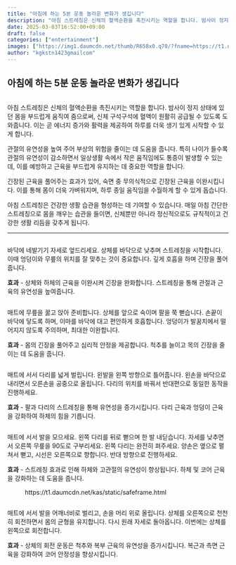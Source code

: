 ```yaml
---
title: "아침에 하는 5분 운동 놀라운 변화가 생깁니다"
description: "아침 스트레칭은 신체의 혈액순환을 촉진시키는 역할을 합니다. 밤사이 정지 상태에 있던 몸을 부드럽게 움직여 줌으로써, 신체 구석구석에 혈액이 원활히 공급될 수 있도록 도와줍니다. 이는 곧 에너지 증가와 활력을 제공하여 하루를 더욱 생기 있게 시작할 수 있게 합니다."
date: 2025-03-03T16:52:00+09:00
draft: false
categories: ["entertainment"]
images: ["https://img1.daumcdn.net/thumb/R658x0.q70/?fname=https://t1.daumcdn.net/news/202412/20/tenbody/20241220073005636ybfr.jpg", "https://t1.daumcdn.net/news/202412/20/tenbody/20241220073005910txbl.gif", "https://t1.daumcdn.net/news/202412/20/tenbody/20241220073006218cdle.gif", "https://t1.daumcdn.net/news/202412/20/tenbody/20241220073006548txuc.gif", "https://t1.daumcdn.net/news/202412/20/tenbody/20241220073006879jrmy.gif"]
author: "kgkstn1423gmailcom"
---
```


<h2 >아침에 하는 5분 운동 놀라운 변화가 생깁니다</h2> <figure ><img src="https://img1.daumcdn.net/thumb/R658x0.q70/?fname=https://t1.daumcdn.net/news/202412/20/tenbody/20241220073005636ybfr.jpg" alt=""/></figure> <p>아침 스트레칭은 신체의 혈액순환을 촉진시키는 역할을 합니다. 밤사이 정지 상태에 있던 몸을 부드럽게 움직여 줌으로써, 신체 구석구석에 혈액이 원활히 공급될 수 있도록 도와줍니다. 이는 곧 에너지 증가와 활력을 제공하여 하루를 더욱 생기 있게 시작할 수 있게 합니다.</p> <p>관절의 유연성을 높여 주어 부상의 위험을 줄이는 데 도움을 줍니다. 특히 나이가 들수록 관절의 유연성이 감소하면서 일상생활 속에서 작은 움직임에도 통증이 발생할 수 있는데, 이를 예방하고 근육을 부드럽게 유지하는 데 중요한 역할을 합니다.</p> <p>긴장된 근육을 풀어주는 효과가 있어, 숙면 중 무의식적으로 긴장된 근육을 이완시킵니다. 이를 통해 몸이 더욱 가벼워지며, 하루 종일 움직임을 수월하게 할 수 있게 돕습니다.</p> <p>아침 스트레칭은 건강한 생활 습관을 형성하는 데 기여할 수 있습니다. 매일 아침 간단한 스트레칭으로 몸을 깨우는 습관을 들이면, 신체뿐만 아니라 정신적으로도 규칙적이고 건강한 생활 리듬을 갖추게 됩니다.</p> <hr /> <figure ><img src="https://t1.daumcdn.net/news/202412/20/tenbody/20241220073005910txbl.gif" alt=""/></figure> <p>바닥에 네발기기 자세로 엎드리세요. 상체를 바닥으로 낮추며 스트레칭을 시작합니다. 이때 엉덩이와 무릎의 위치를 잘 맞추는 것이 중요합니다. 깊게 호흡을 하며 긴장을 풀어줍니다.</p> <p><strong>효과</strong> - 상체와 하체의 근육을 이완시켜 긴장을 완화합니다. 스트레칭을 통해 관절과 근육의 유연성을 높여줍니다.</p> <figure ><img src="https://t1.daumcdn.net/news/202412/20/tenbody/20241220073006218cdle.gif" alt=""/></figure> <p>매트에 무릎을 꿇고 앉아 준비합니다. 상체를 앞으로 숙이며 팔을 쭉 뻗습니다. 손끝이 바닥에 닿도록 하며, 이마를 바닥에 대고 편안하게 호흡합니다. 엉덩이가 발꿈치에서 떨어지지 않도록 주의하며, 최대한 이완합니다.</p> <p><strong>효과</strong> - 몸의 긴장을 풀어주고 심리적 안정을 제공합니다. 척추를 늘이고 목의 긴장을 줄이는 데 도움을 줍니다.</p> <figure ><img src="https://t1.daumcdn.net/news/202412/20/tenbody/20241220073006548txuc.gif" alt=""/></figure> <p>매트에 서서 다리를 넓게 벌립니다. 왼발을 왼쪽 방향으로 틀어줍니다. 왼손을 바닥으로 내리면서 오른손을 공중으로 올립니다. 다리의 위치를 바꿔서 반대편으로 동일한 동작을 진행하세요.</p> <p><strong>효과</strong> - 팔과 다리의 스트레칭을 통해 유연성을 증가시킵니다. 다리 근육과 엉덩이 근육을 강화하여 하체의 힘을 기릅니다.</p> <figure ><img src="https://t1.daumcdn.net/news/202412/20/tenbody/20241220073006879jrmy.gif" alt=""/></figure> <p>매트에 서서 발을 모으세요. 왼쪽 다리를 뒤로 뻗으며 한 발 내딛습니다. 자세를 낮추면서 오른쪽 무릎을 90도로 구부리세요. 왼쪽 다리는 완전히 펴주세요. 양손은 옆으로 펼쳐서 뻗고, 시선은 오른쪽으로 향합니다. 반대 방향으로 진행하세요.</p> <p><strong>효과</strong> - 스트레칭 효과로 인해 하체와 고관절의 유연성이 향상됩니다. 하체 및 코어 근육을 강화하는 데 도움을 줍니다.</p> <figure ><div > https://t1.daumcdn.net/kas/static/safeframe.html </div></figure> <figure ><img src="https://t1.daumcdn.net/news/202412/20/tenbody/20241220073007260cziw.gif" alt=""/></figure> <p>매트에 서서 발을 어깨너비로 벌리고, 손을 머리 위로 올립니다. 상체를 오른쪽으로 천천히 회전하면서 몸의 균형을 유지합니다. 다시 원래 자세로 돌아옵니다. 이번에는 상체를 왼쪽으로 회전합니다.</p> <p><strong>효과</strong> - 상체의 회전 운동은 척추와 복부 근육의 유연성을 증가시킵니다. 복근과 측면 근육을 강화하여 코어 안정성을 향상시킵니다.</p>